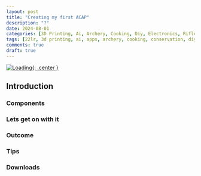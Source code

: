 ```yaml
---
layout: post
title: "Creating my first ACAP"
description: "?"
date: 2024-08-01
categories: [3D Printing, Ai, Archery, Cooking, Diy, Electronics, Rifle, Sports, Apps]
tags: [22lr, 3d printing, ai, apps, archery, cooking, conservation, diy, electronics, gunsmithing, hunting, sports]
comments: true
draft: true
---
```

[![Loading](/assets/loading.png){: .center }](/assets/loading.png)

## Introduction
### Components
### Lets get on with it
### Outcome
### Tips
### Downloads
